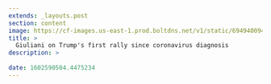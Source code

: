 ```yaml
--- 
extends: _layouts.post 
section: content 
image: https://cf-images.us-east-1.prod.boltdns.net/v1/static/694940094001/69092b28-a42f-4504-b97a-2ce1db41db21/573c3626-de91-4c94-8f7c-aef8a0ac639b/1280x720/match/image.jpg 
title: > 
  Giuliani on Trump's first rally since coronavirus diagnosis 
description: > 
   
date: 1602590504.4475234 
--- 
```

